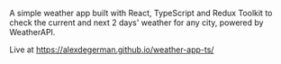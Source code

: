 A simple weather app built with React, TypeScript and Redux Toolkit to check the current and next 2 days' weather for any city, powered by WeatherAPI.

Live at https://alexdegerman.github.io/weather-app-ts/
